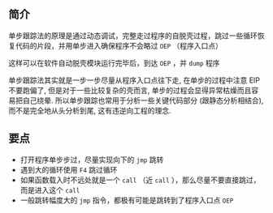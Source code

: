 ## 简介

单步跟踪法的原理是通过动态调试，完整走过程序的自脱壳过程，跳过一些循环恢复代码的片段，并用单步进入确保程序不会略过 `OEP` （程序入口点）

这样可以在软件自动脱壳模块运行完毕后，到达 `OEP` ，并 `dump` 程序

单步跟踪法其实就是一步一步尽量从程序入口点往下走, 在单步的过程中注意 EIP 不要跑偏了, 但是对于一些比较复杂的壳而言, 单步的过程会显得异常枯燥而且容易把自己绕晕. 所以单步跟踪也常用于分析一些关键代码部分 (跟静态分析相结合), 而不是完全地从头分析到尾, 这有违逆向工程的理念.

## 要点

- 打开程序单步步过，尽量实现向下的 `jmp` 跳转
- 遇到大的循环使用 `F4` 跳过循环
- 如果函数载入时不远处就是一个 `call` （近 `call` ），那么尽量不要直接跳过，而是进入这个 `call`
- 一般跳转幅度大的 `jmp` 指令，都极有可能是跳转到了程序入口点 `OEP`
